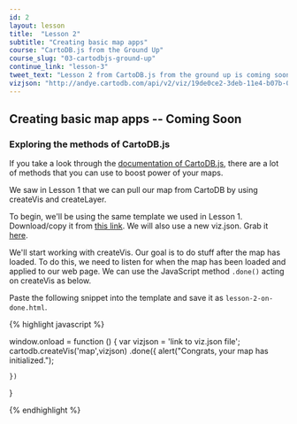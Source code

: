 ```yaml
---
id: 2
layout: lesson
title:  "Lesson 2"
subtitle: "Creating basic map apps"
course: "CartoDB.js from the Ground Up"
course_slug: "03-cartodbjs-ground-up"
continue_link: "lesson-3"
tweet_text: "Lesson 2 from CartoDB.js from the ground up is coming soon!"
vizjson: "http://andye.cartodb.com/api/v2/viz/19de0ce2-3deb-11e4-b07b-0edbca4b5057/viz.json"
---
```


## Creating basic map apps -- Coming Soon

### Exploring the methods of CartoDB.js

If you take a look through the [documentation of CartoDB.js](http://docs.cartodb.com/cartodb-platform/cartodb-js.html), there are a lot of methods that you can use to boost power of your maps.

We saw in Lesson 1 that we can pull our map from CartoDB by using createVis and createLayer.

To begin, we'll be using the same template we used in Lesson 1. Download/copy it from [this link]({{site.baseurl}}/t/). We will also use a new viz.json. Grab it [here](#viz_json_link). 

We'll start working with createVis. Our goal is to do stuff after the map has loaded. To do this, we need to listen for when the map has been loaded and applied to our web page. We can use the JavaScript method `.done()` acting on createVis as below.

Paste the following snippet into the template and save it as `lesson-2-on-done.html`.

{% highlight javascript %}

window.onload = function () {
    var vizjson = 'link to viz.json file';
    cartodb.createVis('map',vizjson)
    .done({
        alert("Congrats, your map has initialized.");
    
    })

}

{% endhighlight %}